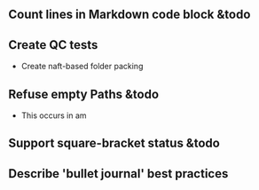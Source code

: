 ## Count lines in Markdown code block &todo

## Create QC tests
- Create naft-based folder packing

## Refuse empty Paths &todo
- This occurs in am

## Support square-bracket status &todo

## Describe 'bullet journal' best practices
